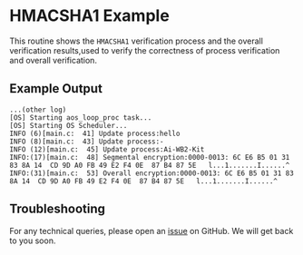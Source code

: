 # HMACSHA1 Example
This routine shows the `HMACSHA1` verification process and the overall verification results,used to verify the correctness of process verification and overall verification.
## Example Output
```shell
...(other log)
[OS] Starting aos_loop_proc task...
[OS] Starting OS Scheduler...
INFO (6)[main.c:  41] Update process:hello
INFO (8)[main.c:  43] Update process:-
INFO (12)[main.c:  45] Update process:Ai-WB2-Kit
INFO:(17)[main.c:  48] Segmental encryption:0000-0013: 6C E6 B5 01 31 83 8A 14  CD 9D A0 FB 49 E2 F4 0E  87 B4 87 5E   l...1.......I......^
INFO:(31)[main.c:  53] Overall encryption:0000-0013: 6C E6 B5 01 31 83 8A 14  CD 9D A0 FB 49 E2 F4 0E  87 B4 87 5E   l...1.......I......^

```
## Troubleshooting

For any technical queries, please open an [issue](https://github.com/Ai-Thinker-Open/Ai-Thinker-WB2/issues) on GitHub. We will get back to you soon.